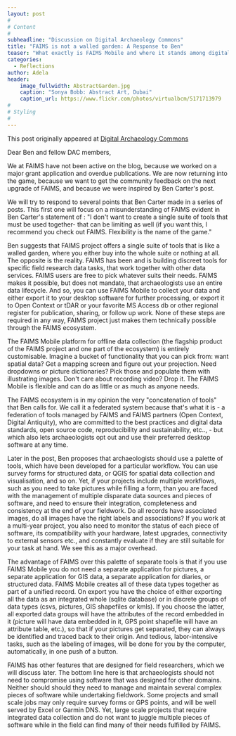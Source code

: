 ```yaml
---
layout: post
#
# Content
#
subheadline: "Discussion on Digital Archaeology Commons"
title: "FAIMS is not a walled garden: A Response to Ben"
teaser: "What exactly is FAIMS Mobile and where it stands among digital data capture tools? FAIMS is responding to a recent post on DAC"
categories:
  - Reflections
author: Adela
header:
	image_fullwidth: AbstractGarden.jpg
    caption: "Sonya Bobb: Abstract Art, Dubai"
    caption_url: https://www.flickr.com/photos/virtualbcm/5171713979
#
# Styling
#
---
```

This post originally appeared at [Digital Archaeology Commons](http://commons.digitalarchaeology.msu.edu/digitaldatacollection/2016/05/24/faims-is-not-a-walled-garden-a-response-to-ben/)

Dear Ben and fellow DAC members,

We at FAIMS have not been active on the blog, because we worked on a major grant application and overdue publications. We are now returning into the game, because we want to get the community feedback on the next upgrade of FAIMS, and because we were inspired by Ben Carter's post.

We will try to respond to several points that Ben Carter made in a series of posts.  This first one will focus on a misunderstanding of FAIMS evident in Ben Carter's statement of : "I don't want to create a single suite of tools that must be used together- that can be limiting as well (if you want this, I recommend you check out FAIMS. Flexibility is the name of the game."

Ben suggests that FAIMS project offers a single suite of tools that is like a walled garden, where you either buy into the whole suite or nothing at all. The opposite is the reality. FAIMS has been and is building discreet tools for specific field research data tasks, that work together with other data services. FAIMS users are free to pick whatever suits their needs. FAIMS makes it possible, but does not mandate, that archaeologists use an entire data lifecycle. And so, you can use FAIMS Mobile to collect your data and either export it to your desktop software for further processing, or export it to Open Context or tDAR or your favorite MS Access db or other regional register for publication, sharing, or follow up work. None of these steps are required in any way, FAIMS project just makes them technically possible through the FAIMS ecosystem.

The FAIMS Mobile platform for offline data collection (the flagship product of the FAIMS project and one part of the ecosystem) is entirely customisable. Imagine a bucket of functionality that you can pick from: want spatial data? Get a mapping screen and figure out your projection. Need dropdowns or picture dictionaries? Pick those and populate them with illustrating images. Don't care about recording video? Drop it. The FAIMS Mobile is flexible and can do as little or as much as anyone needs. 

The FAIMS ecosystem is in my opinion the very "concatenation of tools" that Ben calls for. We call it a federated system because that's what it is - a federation of tools managed by FAIMS and FAIMS partners (Open Context, Digital Antiquity), who are committed to the best practices and digital data standards, open source code, reproducibility and sustainability, etc.., - but which also lets archaeologists opt out and use their preferred desktop software at any time.

Later in the post, Ben proposes that archaeologists should use a palette of tools, which have been developed for a particular workflow. You can use survey forms for structured data, or QGIS for spatial data collection and visualisation, and so on. Yet, if your projects include multiple workflows, such as you need to take pictures while filling a form, than you are faced with the management of multiple disparate data sources and pieces of software,  and need to ensure their integration, completeness and consistency at the end of your fieldwork. Do all records have associated images, do all images have the right labels and associations? If you work at a multi-year project, you also need to monitor the status of each piece of software, its compatibility with your hardware, latest upgrades, connectivity to external sensors etc., and constantly evaluate if they are still suitable for your task at hand. We see this as a major overhead.

The advantage of FAIMS over this palette of separate tools is that if you use FAIMS Mobile you do not need a separate application for pictures, a separate application for GIS data, a separate application for diaries, or structured data. FAIMS Mobile creates all of these data types together as part of a unified record. On export you have the choice of either exporting all the data as an integrated whole (sqlite database) or in discrete groups of data types (csvs, pictures, GIS shapefiles or kmls). If you choose the latter, all exported data groups will have the attributes of the record embedded in it (picture will have data embedded in it, GPS point shapefile will have an attribute table, etc.), so that if your pictures get separated, they can always be identified and traced back to their origin. And tedious, labor-intensive tasks, such as the labeling of images, will be done for you by the computer, automatically, in one push of a button. 

FAIMS has other features that are designed for field researchers, which we will discuss later. The bottom line here is that archaeologists should not need to compromise using software that was designed for other domains. Neither should should they need to manage and maintain several complex pieces of software while undertaking fieldwork. Some projects and small scale jobs may only require survey forms or GPS points, and will be well served by Excel or Garmin DNS. Yet, large scale projects that require integrated data collection and do not want to juggle multiple pieces of software while in the field can find many of their needs fulfilled by FAIMS.






